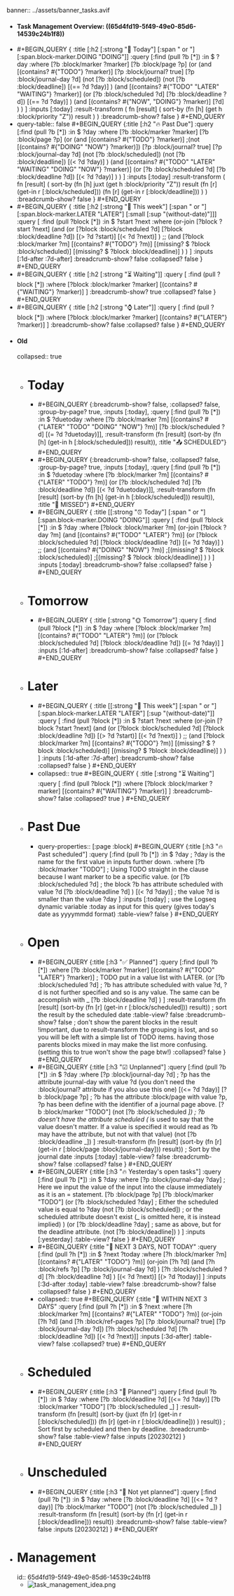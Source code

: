 banner:: ../assets/banner_tasks.avif

- #### Task Management Overview: ((65d4fd19-5f49-49e0-85d6-14539c24b1f8))
- #+BEGIN_QUERY
  {
      :title
          [:h2 [:strong "🎯 Today"] [:span " or "] [:span.block-marker.DOING "DOING"]]
      :query
      [:find (pull ?b [*])
       :in $ ?day
       :where
          [?b :block/marker ?marker]
          [?b :block/page ?p]
          (or
              (and
                  [(contains? #{"TODO"} ?marker)]
                  [?p :block/journal? true]
                  [?p :block/journal-day ?d]
                  (not [?b :block/scheduled])
                  (not [?b :block/deadline])
                  [(== ?d ?day)]
              )
              (and
                  [(contains? #{"TODO" "LATER" "WAITING"} ?marker)]
                  (or
                      [?b :block/scheduled ?d]
                      [?b :block/deadline ?d])
                  [(== ?d ?day)]
              )
              (and
                  [(contains? #{"NOW", "DOING"} ?marker)]
                  [?d]
              )
          )
      ]
      :inputs [:today]
      :result-transform (
          fn [result] (
              sort-by (fn [h]
                  (get h :block/priority "Z")) result
              )
      )
      :breadcrumb-show? false
  }
  #+END_QUERY
- query-table:: false
  #+BEGIN_QUERY
  {:title [:h2 "🔥 Past Due"]
      :query
      [:find (pull ?b [*])
       :in $ ?day
       :where
          [?b :block/marker ?marker]
          [?b :block/page ?p]
          (or
              (and
                  [(contains? #{"TODO"} ?marker)]
                  ;(not [(contains? #{"DOING" "NOW"} ?marker)])
                  [?p :block/journal? true]
                  [?p :block/journal-day ?d]
                  (not [?b :block/scheduled])
                  (not [?b :block/deadline])
                  [(< ?d ?day)]
              )
              (and
                  [(contains? #{"TODO" "LATER" "WAITING" "DOING" "NOW"} ?marker)]
                  (or
                  [?b :block/scheduled ?d]
                  [?b :block/deadline ?d])
                  [(< ?d ?day)]
              )
          )
      ]
      :inputs [:today]
      :result-transform (
          fn [result] (
              sort-by (fn [h]
                  juxt
                      (get h :block/priority "Z")) result
                      (fn [r] (get-in r [:block/scheduled]))
                      (fn [r] (get-in r [:block/deadline]))
              )
      )
      :breadcrumb-show? false
  }
  #+END_QUERY
- #+BEGIN_QUERY
  {
      :title
          [:h2 [:strong "📅 This week"] [:span " or "] [:span.block-marker.LATER "LATER"] [:small [:sup "(without-date)"]]]
      :query [
          :find (pull ?block [*])
          :in $ ?start ?next
          :where
              (or-join [?block ?start ?next] 
                  (and
                      (or [?block :block/scheduled ?d] [?block :block/deadline ?d])
                      [(> ?d ?start)]
                      [(< ?d ?next)]
                  )
                  ;;
                  (and
                      [?block :block/marker ?m]
                      [(contains? #{"TODO"} ?m)]
                      [(missing? $ ?block :block/scheduled)]
                      [(missing? $ ?block :block/deadline)]
                  )
              )
      ]
      :inputs [:1d-after :7d-after]
      :breadcrumb-show? false
      :collapsed? false
  }
  #+END_QUERY
- #+BEGIN_QUERY
  {
    :title
        [:h2 [:strong "⏳ Waiting"]]
    :query [
        :find (pull ?block [*])
        :where
            [?block :block/marker ?marker]
            [(contains? #{"WAITING"} ?marker)]
    ]
    :breadcrumb-show? true
    :collapsed? false
  }
  #+END_QUERY
- #+BEGIN_QUERY
  {
    :title
        [:h2 [:strong "⌚ Later"]]
    :query [
        :find (pull ?block [*])
        :where
            [?block :block/marker ?marker]
            [(contains? #{"LATER"} ?marker)]
    ]
    :breadcrumb-show? false
    :collapsed? false
  }
  #+END_QUERY
- #### Old
  collapsed:: true
	- # Today
		- #+BEGIN_QUERY
		  {:breadcrumb-show? false,
		          :collapsed? false,
		          :group-by-page? true,
		          :inputs [:today],
		          :query [:find (pull ?b [*]) :in $ ?duetoday :where [?b :block/marker ?m]
		                  [(contains? #{"LATER" "TODO" "DOING" "NOW"} ?m)]
		                  [?b :block/scheduled ?d] [(= ?d ?duetoday)]],
		          :result-transform
		            (fn [result] (sort-by (fn [h] (get-in h [:block/scheduled])) result)),
		          :title "📤 SCHEDULED"}
		  #+END_QUERY
		- #+BEGIN_QUERY
		  {:breadcrumb-show? false,
		          :collapsed? false,
		          :group-by-page? true,
		          :inputs [:today],
		          :query [:find (pull ?b [*]) :in $ ?duetoday :where [?b :block/marker ?m]
		                  [(contains? #{"LATER" "TODO"} ?m)] (or [?b :block/scheduled ?d] [?b :block/deadline ?d])
		                  [(< ?d ?duetoday)]],
		          :result-transform
		            (fn [result] (sort-by (fn [h] (get-in h [:block/scheduled])) result)),
		          :title "🏃 MISSED"}
		  #+END_QUERY
		- #+BEGIN_QUERY
		  {
		      :title
		          [[:strong "⏰ Today"] [:span " or "] [:span.block-marker.DOING "DOING"]]
		      :query [
		          :find (pull ?block [*])
		          :in $ ?day
		          :where
		              [?block :block/marker ?m]
		              (or-join [?block ?day ?m] 
		                  (and
		                      [(contains? #{"TODO" "LATER"} ?m)]
		                      (or [?block :block/scheduled ?d] [?block :block/deadline ?d])
		                      [(= ?d ?day)]
		                  )
		                  ;;
		                  (and
		                      [(contains? #{"DOING" "NOW"} ?m)]
		                      ;[(missing? $ ?block :block/scheduled)]
		                      ;[(missing? $ ?block :block/deadline)]
		                  )
		              )
		      ]
		      :inputs [:today]
		      :breadcrumb-show? false
		      :collapsed? false
		  }
		  #+END_QUERY
	- # Tomorrow
		- #+BEGIN_QUERY
		  {
		      :title
		          [:strong "🌞 Tomorrow"]
		      :query [
		          :find (pull ?block [*])
		          :in $ ?day
		          :where
		              [?block :block/marker ?m]
		              [(contains? #{"TODO" "LATER"} ?m)]
		              (or [?block :block/scheduled ?d] [?block :block/deadline ?d])
		              [(= ?d ?day)]
		      ]
		      :inputs [:1d-after]
		      :breadcrumb-show? false
		      :collapsed? false
		  }
		  #+END_QUERY
	- # Later
		- #+BEGIN_QUERY
		  {
		      :title
		          [[:strong "📅 This week"] [:span " or "] [:span.block-marker.LATER "LATER"] [:sup "(without-date)"]]
		      :query [
		          :find (pull ?block [*])
		          :in $ ?start ?next
		          :where
		              (or-join [?block ?start ?next] 
		                  (and
		                      (or [?block :block/scheduled ?d] [?block :block/deadline ?d])
		                      [(> ?d ?start)]
		                      [(< ?d ?next)]
		                  )
		                  ;;
		                  (and
		                      [?block :block/marker ?m]
		                      [(contains? #{"TODO"} ?m)]
		                      [(missing? $ ?block :block/scheduled)]
		                      [(missing? $ ?block :block/deadline)]
		                  )
		              )
		      ]
		      :inputs [:1d-after :7d-after]
		      :breadcrumb-show? false
		      :collapsed? false
		  }
		  #+END_QUERY
		- collapsed:: true
		  #+BEGIN_QUERY
		  {
		    :title
		        [:strong "⏳ Waiting"]
		    :query [
		        :find (pull ?block [*])
		        :where
		            [?block :block/marker ?marker]
		            [(contains? #{"WAITING"} ?marker)]
		    ]
		    :breadcrumb-show? false
		    :collapsed? true
		  }
		  #+END_QUERY
	- # Past Due
		- query-properties:: [:page :block]
		  #+BEGIN_QUERY
		  {:title [:h3 "🔥 Past scheduled"]
		   :query [:find (pull ?b [*])
		     :in $ ?day  ; ?day is the name for the first value in inputs further down.
		     :where
		       [?b :block/marker "TODO"]  ; Using TODO straight in the clause because I want marker to be a specific value.
		       (or
		       [?b :block/scheduled ?d]  ; the block ?b has attribute scheduled with value ?d
		       [?b :block/deadline ?d]
		       )
		       [(< ?d ?day)]  ; the value ?d is smaller than the value ?day
		   ]
		   :inputs [:today]  ; use the Logseq dynamic variable :today as input for this query (gives today's date as yyyymmdd format)
		   :table-view? false
		  }
		  #+END_QUERY
	- # Open
		- #+BEGIN_QUERY
		  {:title [:h3 "✅ Planned"]
		   :query [:find (pull ?b [*])
		   :where
		     [?b :block/marker ?marker]
		     [(contains? #{"TODO" "LATER"} ?marker)]  ; TODO put in a value list with LATER.
		     (or
		     [?b :block/scheduled ?d]  ; ?b has attribute scheduled with value ?d, ?d is not further specified and so is any value. The same can be accomplish with _
		     [?b :block/deadline ?d]
		     )
		   ]
		   :result-transform (fn [result] (sort-by (fn [r] (get-in r [:block/scheduled])) result)) ; sort the result by the scheduled date
		   :table-view? false
		   :breadcrumb-show? false  ; don't show the parent blocks in the result !important, due to result-transform the grouping is lost, and so you will be left with a simple list of TODO items. having those parents blocks mixed in may make the list more confusing. (setting this to true won't show the page btw!)
		   :collapsed? false
		  }
		  #+END_QUERY
		- #+BEGIN_QUERY
		  {:title [:h3 "☑ Unplanned"]
		   :query [:find (pull ?b [*])
		   :in $ ?day
		   :where
		     [?p :block/journal-day ?d]  ; ?p has the attribute journal-day with value ?d (you don't need the :block/journal? attribute if you also use this one)
		     [(<= ?d ?day)]
		     [?b :block/page ?p]  ; ?b has the attribute :block/page with value ?p, ?p has been define with the identifier of a journal page above.
		     [?b :block/marker "TODO"]
		     (not [?b :block/scheduled _])  ; ?b doesn't have the attribute scheduled (_ is used to say that the value doesn't matter. If a value is specified it would read as ?b may have the attribute, but not with that value)
		     (not [?b :block/deadline _])
		   ]
		   :result-transform (fn [result] (sort-by (fn [r] (get-in r [:block/page :block/journal-day])) result))  ; Sort by the journal date
		   :inputs [:today]
		   :table-view? false
		   :breadcrumb-show? false
		   :collapsed? false
		  }
		  #+END_QUERY
		- #+BEGIN_QUERY
		  {:title [:h3 "🔥 Yesterday's open tasks"]
		   :query [:find (pull ?b [*])
		   :in $ ?day
		   :where
		     [?p :block/journal-day ?day]  ; Here we input the value of the input into the clause immediately as it is an = statement.
		     [?b :block/page ?p]
		     [?b :block/marker "TODO"]
		     (or
		       [?b :block/scheduled ?day]  ; Either the scheduled value is equal to ?day
		       (not [?b :block/scheduled])  ; or the scheduled attribute doesn't exist (_ is omitted here, it is instead implied)
		     )
		     (or
		       [?b :block/deadline ?day]  ; same as above, but for the deadline attribute.
		       (not [?b :block/deadline])
		      )
		   ]
		   :inputs [:yesterday]
		   :table-view? false
		  }
		  #+END_QUERY
		- #+BEGIN_QUERY
		  {:title "📅  NEXT 3 DAYS, NOT TODAY"
		      :query [:find (pull ?h [*])
		              :in $ ?next ?today
		              :where
		              [?h :block/marker ?m]
		              [(contains? #{"LATER" "TODO"} ?m)]
		              (or-join [?h ?d]
		                (and
		                  [?h :block/refs ?p]
		                  [?p :block/journal-day ?d]
		                )
		                [?h :block/scheduled ?d]
		                [?h :block/deadline ?d]
		              )
		              [(< ?d ?next)]
		              [(> ?d ?today)]
		      ]
		      :inputs [:3d-after :today]
		      :table-view? false
		      :breadcrumb-show? false
		      :collapsed? false
		  }
		  #+END_QUERY
		- collapsed:: true
		  #+BEGIN_QUERY
		  {:title "📅 WITHIN NEXT 3 DAYS"
		      :query [:find (pull ?h [*])
		              :in $ ?next
		              :where
		              [?h :block/marker ?m]
		              [(contains? #{"LATER" "TODO"} ?m)]
		              (or-join [?h ?d]
		                (and
		                  [?h :block/ref-pages ?p]
		                  [?p :block/journal? true]
		                  [?p :block/journal-day ?d])
		                [?h :block/scheduled ?d]
		                [?h :block/deadline ?d])
		              [(< ?d ?next)]]
		      :inputs [:3d-after] 
		      :table-view? false
		      :collapsed? true}
		  #+END_QUERY
	- # Scheduled
		- #+BEGIN_QUERY
		  {:title [:h3 "🎯 Planned"]
		   :query [:find (pull ?b [*])
		   :in $ ?day
		   :where
		     [?b :block/deadline ?d]
		     [(<= ?d ?day)]
		     [?b :block/marker "TODO"]
		     [?b :block/scheduled _]
		   ]
		   :result-transform (fn [result] (sort-by (juxt (fn [r] (get-in r [:block/scheduled])) (fn [r] (get-in r [:block/deadline])) ) result))  ; Sort first by scheduled and then by deadline.
		   :breadcrumb-show? false
		   :table-view? false
		   :inputs [20230212]
		  }
		  #+END_QUERY
	- # Unscheduled
		- #+BEGIN_QUERY
		  {:title [:h3 "🎯 Not yet planned"]
		   :query [:find (pull ?b [*])
		   :in $ ?day
		   :where
		     [?b :block/deadline ?d]
		     [(<= ?d ?day)]
		     [?b :block/marker "TODO"]
		     (not [?b :block/scheduled _])
		  ]
		    :result-transform (fn [result] (sort-by (fn [r] (get-in r [:block/deadline])) result))
		    :breadcrumb-show? false
		    :table-view? false
		    :inputs [20230212]
		  }
		  #+END_QUERY
- # Management
  id:: 65d4fd19-5f49-49e0-85d6-14539c24b1f8
	- ![task_management_idea.png](../assets/task_management_idea_1708122057204_0.png)
